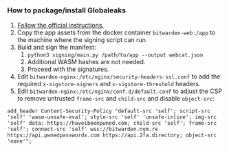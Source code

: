 ### How to package/install Globaleaks

1. [Follow the official instructions.]([https://docs.globaleaks.org/en/stable/setup/](https://bitwarden.com/help/install-on-premise-linux/))
2. Copy the app assets from the docker container `bitwarden-web:/app` to the machine where the signing script can run.
2. Build and sign the manifest:
    1. `python3 signing/main.py /path/to/app --output webcat.json`
    2. Additional WASM hashes are not needed.
    3. Proceed with the signatures.
3. Edit `bitwarden-nginx:/etc/nginx/security-headers-ssl.conf` to add the required `x-sigstore-signers` and `x-sigstore-threshold` headers.
4. Edit `bitwarden-nginx:/etc/nginx/conf.d/default.conf` to adjust the CSP to remove untrusted `frame-src` and `child-src` and disable `object-src`:

```
add_header Content-Security-Policy "default-src 'self'; script-src 'self' 'wasm-unsafe-eval'; style-src 'self' 'unsafe-inline'; img-src 'self' data: https://haveibeenpwned.com; child-src 'self'; frame-src 'self'; connect-src 'self' wss://bitwarden.nym.re https://api.pwnedpasswords.com https://api.2fa.directory; object-src 'none'";
```
